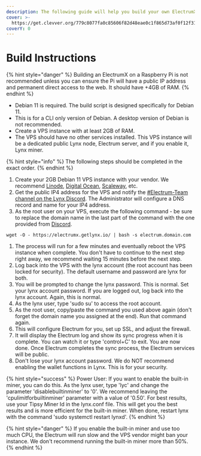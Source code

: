 ```yaml
---
description: The following guide will help you build your own ElectrumX Lynx node quickly
cover: >-
  https://get.clevver.org/779c8077fa0c85606f82d48eae0c1f865d73af0f12f31ee14fd6010b18e9b343.png
coverY: 0
---
```


# Build Instructions

{% hint style="danger" %}
Building an ElectrumX on a Raspberry Pi is not recommended unless you can ensure the Pi will have a public IP address and permanent direct access to the web. It should have +4GB of RAM.
{% endhint %}

* Debian 11 is required. The build script is designed specifically for Debian 11.
* This is for a CLI only version of Debian. A desktop version of Debian is not recommended.
* Create a VPS instance with at least 2GB of RAM.
* The VPS should have no other services installed. This VPS instance will be a dedicated public Lynx node, Electrum server, and if you enable it, Lynx miner.

{% hint style="info" %}
The following steps should be completed in the exact order.
{% endhint %}

1. Create your 2GB Debian 11 VPS instance with your vendor. We recommend [Linode](https://www.linode.com/), [Digital Ocean](https://www.digitalocean.com/), [Scaleway](https://www.scaleway.com/), etc.
2. Get the public IP4 address for the VPS and notify the [#Electrum-Team channel on the Lynx Discord](https://discord.getlynx.io/). The Administrator will configure a DNS record and name for your IP4 address.
3. As the root user on your VPS, execute the following command - be sure to replace the domain name in the last part of the command with the one provided from [Discord](https://discord.getlynx.io/).

```
wget -O - https://electrumx.getlynx.io/ | bash -s electrum.domain.com
```

1. The process will run for a few minutes and eventually reboot the VPS instance when complete. You don't have to continue to the next step right away, we recommend waiting 15 minutes before the next step.
2. Log back into the VPS with the lynx account (the root account has been locked for security). The default username and password are lynx for both.
3. You will be prompted to change the lynx password. This is normal. Set your lynx account password. If you are logged out, log back into the lynx account. Again, this is normal.
4. As the lynx user, type 'sudo su' to access the root account.
5. As the root user, copy/paste the command you used above again (don't forget the domain name you assigned at the end). Run that command again.
6. This will configure Electrum for you, set up SSL, and adjust the firewall.
7. It will display the Electrum log and show its sync progress when it is complete. You can watch it or type 'control+C' to exit. You are now done. Once Electrum completes the sync process, the Electrum services will be public.
8. Don't lose your lynx account password. We do NOT recommend enabling the wallet functions in Lynx. This is for your security.

{% hint style="success" %}
Power User: If you want to enable the built-in miner, you can do this. As the lynx user, type 'lyc' and change the parameter 'disablebuiltinminer' to '0'. We recommend leaving the 'cpulimitforbuiltinminer' parameter with a value of '0.50'. For best results, use your Tipsy Miner Id in the lynx.conf file. This will get you the best results and is more efficient for the built-in miner. When done, restart lynx with the command 'sudo systemctl restart lynxd'.
{% endhint %}

{% hint style="danger" %}
If you enable the built-in miner and use too much CPU, the Electrum will run slow and the VPS vendor might ban your instance. We don't recommend running the built-in miner more than 50%.
{% endhint %}
